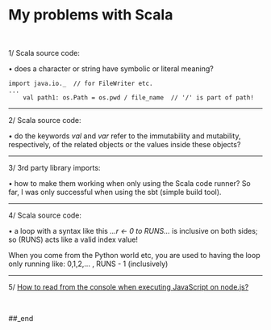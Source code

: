 # My problems with Scala

<br/>

1/ Scala source code:

• does a character or string have symbolic or literal meaning?

```
import java.io._  // for FileWriter etc.
...
    val path1: os.Path = os.pwd / file_name  // '/' is part of path!
```

---

2/ Scala source code:

• do the keywords _val_ and _var_ refer to the immutability and mutability, respectively, of the related objects or the values inside these objects?

---

3/ 3rd party library imports:

• how to make them working when only using the Scala code runner? So far, I was only successful when using the sbt (simple build tool).

---

4/ Scala source code:

• a loop with a syntax like this _...r <- 0 to RUNS..._ is inclusive on both sides; so (RUNS) acts like a valid index value!

When you come from the Python world etc, you are used to having the loop only running like: 0,1,2,... , RUNS - 1 (inclusively)

---

5/ [How to read from the console when executing JavaScript on node.js?](https://github.com/practicalcomputerscience/MicrobenchmarkGPHLlanguages/tree/main/03%20-%20source%20code/01%20-%20imperative%20languages/Scala/Running%20and%20building%20Scala%20programs%20-%20baby%20steps/(G)%20From%20a%20Scala%20program%20to%20JavaScript%20for%20node.js#how-to-read-from-the-console-when-executing-javascript-on-nodejs)

<br/>

##_end

